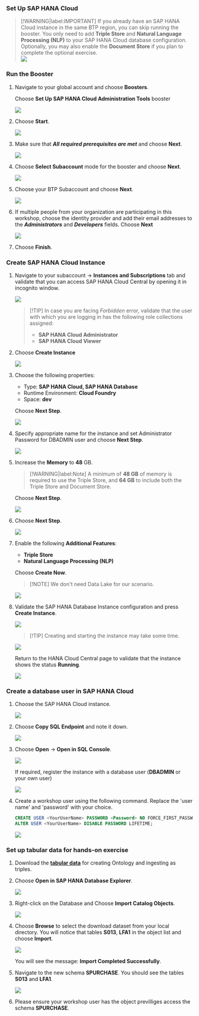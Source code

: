 ### Set Up SAP HANA Cloud

> [!WARNING|label:IMPORTANT] If you already have an SAP HANA Cloud instance in the same BTP region, you can skip running the booster. You only need to add **Triple Store** and **Natural Language Processing (NLP)** to your SAP HANA Cloud database configuration. Optionally, you may also enable the **Document Store** if you plan to complete the optional exercise.  
    ![](img/32.png)
 <!-- Instead, perform instance mapping. Please see <a href="https://help.sap.com/docs/hana-cloud/sap-hana-cloud-administration-guide/map-sap-hana-database-to-another-environment-context?locale=en-US" target="_blank">Map an SAP HANA Database to Another Environment Context</a> for more details. -->

### Run the Booster

1. Navigate to your global account and choose **Boosters**.
   
   Choose **Set Up SAP HANA Cloud Administration Tools** booster

    ![](img/31.png)

2. Choose **Start**.

    ![](img/20.png)

3. Make sure that ***All required prerequisites are met*** and choose **Next**.

    ![](img/21.png)

4. Choose **Select Subaccount** mode for the booster and choose **Next**.

    ![](img/33.png)

5. Choose your BTP Subaccount and choose **Next**.

    ![](img/34.png)

6. If multiple people from your organization are participating in this workshop, choose the identity provider and add their email addresses to the ***Administrators*** and ***Developers*** fields.
   Choose **Next**
    
    ![](img/22.png)

7. Choose **Finish**.

### Create SAP HANA Cloud Instance

1. Navigate to your subaccount -> **Instances and Subscriptions** tab and validate that you can access SAP HANA Cloud Central by opening it in incognito window.

    ![](img/35.png)

    > [!TIP] In case you are facing *Forbidden* error, validate that the user with which you are logging in has the following role collections assigned:
    > - **SAP HANA Cloud Administrator**
    > - **SAP HANA Cloud Viewer**

2. Choose **Create Instance**

    ![](img/36.png)

3. Choose the following properties: 
    - Type: **SAP HANA Cloud, SAP HANA Database**  
    - Runtime Environment: **Cloud Foundry** 
    - Space: **dev**
   
    Choose **Next Step**.

    ![](img/37.png)

4. Specify appropriate name for the instance and set Administrator Password for DBADMIN user and choose **Next Step**.

    ![](img/38.png)

5. Increase the **Memory** to **48** GB. 

    >[!WARNING|label:Note] A minimum of **48 GB** of memory is required to use the Triple Store, and **64 GB** to include both the Triple Store and Document Store.

   Choose **Next Step**.

    ![](img/39.png)

6. Choose **Next Step**.

    ![](img/40.png)

7. Enable the following **Additional Features**:

    - **Triple Store**
    - **Natural Language Processing (NLP)**

   Choose **Create Now**.

   >[!NOTE] We don't need Data Lake for our scenario.

    ![](img/41.png)

8.  Validate the SAP HANA Database Instance configuration and press **Create Instance**.

    ![](img/42.png)

    >[!TIP] Creating and starting the instance may take some time.

    ![](img/43.png)

    Return to the HANA Cloud Central page to validate that the instance shows the status **Running**.

    ![](img/44.png)

### Create a database user in SAP HANA Cloud

1. Choose the SAP HANA Cloud instance. 

    ![](img/50.png)

2. Choose **Copy SQL Endpoint** and note it down. 

    ![](img/52.png)

3. Choose **Open** -> **Open in SQL Console**.

    ![](img/49.png)

   If required, register the instance with a database user (**DBADMIN** or your own user)

    ![](img/51.png)

4. Create a workshop user using the following command. Replace the 'user name' and 'password' with your choice.
    ~~~sql
    CREATE USER <YourUserName> PASSWORD <Password> NO FORCE_FIRST_PASSWORD_CHANGE;
    ALTER USER <YourUserName> DISABLE PASSWORD LIFETIME;
    ~~~

    ![](img/53.png)

### Set up tabular data for hands-on exercise

1. Download the [**tabular data**](https://d.dam.sap.com/a/kjXnqtE?rc=10&doi=SAP1211051) for creating Ontology and ingesting as triples.

2. Choose **Open in SAP HANA Database Explorer**. 

    ![](img/54.png)

3. Right-click on the Database and Choose **Import Catalog Objects**. 

    ![](img/55.png)

4. Choose **Browse** to select the download dataset from your local directory. You will notice that tables **S013**, **LFA1** in the object list and choose **Import**. 

    ![](img/56.png)

   You will see the message: **Import Completed Successfully**. 

5. Navigate to the new schema **SPURCHASE**. You should see the tables **S013** and **LFA1**. 

    ![](img/57.png)

6. Please ensure your workshop user has the object previlliges access the schema **SPURCHASE**. 

